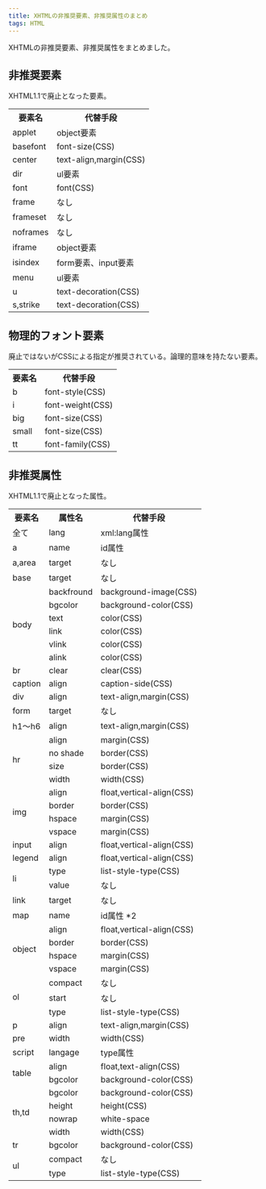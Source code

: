 ```yaml
---
title: XHTMLの非推奨要素、非推奨属性のまとめ
tags: HTML
---
```


XHTMLの非推奨要素、非推奨属性をまとめました。

非推奨要素
----------------

XHTML1.1で廃止となった要素。

<table summary="非推奨要素一覧表">
  <tr> 
    <th>要素名</th>
    <th>代替手段</th>
  </tr>
  <tr> 
    <td>applet</td>
    <td>object要素</td>
  </tr>
  <tr> 
    <td>basefont</td>
    <td>font-size(CSS)</td>
  </tr>
  <tr> 
    <td>center</td>
    <td>text-align,margin(CSS)</td>
  </tr>
  <tr> 
    <td>dir</td>
    <td>ul要素</td>
  </tr>
  <tr> 
    <td>font</td>
    <td>font(CSS)</td>
  </tr>
  <tr> 
    <td>frame</td>
    <td>なし</td>
  </tr>
  <tr> 
    <td>frameset</td>
    <td>なし</td>
  </tr>
  <tr> 
    <td>noframes</td>
    <td>なし</td>
  </tr>
  <tr> 
    <td>iframe</td>
    <td>object要素</td>
  </tr>
  <tr> 
    <td>isindex</td>
    <td>form要素、input要素</td>
  </tr>
  <tr> 
    <td>menu</td>
    <td>ul要素</td>
  </tr>
  <tr> 
    <td>u</td>
    <td>text-decoration(CSS)</td>
  </tr>
  <tr>
    <td>s,strike</td>
    <td>text-decoration(CSS)</td>
  </tr>
</table>

物理的フォント要素
-------------------------

廃止ではないがCSSによる指定が推奨されている。論理的意味を持たない要素。

<table summary="物理的フォントタグ一覧表">
  <tr> 
    <th>要素名</th>
    <th>代替手段</th>
  </tr>
  <tr> 
    <td>b</td>
    <td>font-style(CSS)</td>
  </tr>
  <tr> 
    <td>i</td>
    <td>font-weight(CSS)</td>
  </tr>
  <tr> 
    <td>big</td>
    <td>font-size(CSS)</td>
  </tr>
  <tr> 
    <td>small</td>
    <td>font-size(CSS)</td>
  </tr>
  <tr> 
    <td>tt</td>
    <td>font-family(CSS)</td>
  </tr>
</table>

非推奨属性
-------------------

XHTML1.1で廃止となった属性。

<table summary="非推奨属性一覧表">
  <tr> 
    <th>要素名</th>
    <th>属性名</th>
    <th>代替手段</th>
  </tr>
  <tr> 
    <td>全て</td>
    <td>lang</td>
    <td>xml:lang属性</td>
  </tr>
  <tr> 
    <td>a</td>
    <td>name</td>
    <td>id属性</td>
  </tr>
  <tr> 
    <td>a,area</td>
    <td>target</td>
    <td>なし</td>
  </tr>
  <tr> 
    <td>base</td>
    <td>target</td>
    <td>なし</td>
  </tr>
  <tr> 
    <td rowspan="6">body</td>
    <td>backfround</td>
    <td>background-image(CSS)</td>
  </tr>
  <tr> 
    <td>bgcolor</td>
    <td>background-color(CSS)</td>
  </tr>
  <tr> 
    <td>text</td>
    <td>color(CSS)</td>
  </tr>
  <tr> 
    <td>link</td>
    <td>color(CSS)</td>
  </tr>
  <tr> 
    <td> vlink</td>
    <td>color(CSS)</td>
  </tr>
  <tr> 
    <td>alink </td>
    <td>color(CSS)</td>
  </tr>
  <tr> 
    <td>br</td>
    <td>clear</td>
    <td>clear(CSS)</td>
  </tr>
  <tr> 
    <td>caption</td>
    <td>align</td>
    <td>caption-side(CSS)</td>
  </tr>
  <tr> 
    <td>div</td>
    <td>align</td>
    <td>text-align,margin(CSS)</td>
  </tr>
  <tr> 
    <td>form</td>
    <td>target</td>
    <td>なし</td>
  </tr>
  <tr> 
    <td>h1～h6</td>
    <td>align</td>
    <td>text-align,margin(CSS)</td>
  </tr>
  <tr> 
    <td rowspan="4">hr</td>
    <td>align</td>
    <td>margin(CSS)</td>
  </tr>
  <tr> 
    <td>no shade</td>
    <td>border(CSS)</td>
  </tr>
  <tr> 
    <td>size</td>
    <td>border(CSS)</td>
  </tr>
  <tr> 
    <td>width</td>
    <td>width(CSS)</td>
  </tr>
  <tr> 
    <td rowspan="4">img</td>
    <td>align</td>
    <td>float,vertical-align(CSS)</td>
  </tr>
  <tr> 
    <td>border</td>
    <td>border(CSS)</td>
  </tr>
  <tr> 
    <td>hspace</td>
    <td>margin(CSS)</td>
  </tr>
  <tr> 
    <td>vspace</td>
    <td>margin(CSS)</td>
  </tr>
  <tr> 
    <td>input</td>
    <td>align</td>
    <td>float,vertical-align(CSS)</td>
  </tr>
  <tr> 
    <td>legend</td>
    <td>align</td>
    <td>float,vertical-align(CSS)</td>
  </tr>
  <tr> 
    <td rowspan="2">li</td>
    <td>type</td>
    <td>list-style-type(CSS)</td>
  </tr>
  <tr> 
    <td>value</td>
    <td>なし</td>
  </tr>
  <tr> 
    <td>link</td>
    <td>target</td>
    <td>なし</td>
  </tr>
  <tr> 
    <td>map</td>
    <td>name</td>
    <td>id属性 *2</td>
  </tr>
  <tr> 
    <td rowspan="4">object</td>
    <td>align</td>
    <td>float,vertical-align(CSS)</td>
  </tr>
  <tr> 
    <td>border</td>
    <td>border(CSS)</td>
  </tr>
  <tr> 
    <td>hspace</td>
    <td>margin(CSS)</td>
  </tr>
  <tr> 
    <td>vspace</td>
    <td>margin(CSS)</td>
  </tr>
  <tr> 
    <td rowspan="3">ol</td>
    <td>compact</td>
    <td>なし</td>
  </tr>
  <tr> 
    <td>start</td>
    <td>なし</td>
  </tr>
  <tr> 
    <td>type</td>
    <td>list-style-type(CSS)</td>
  </tr>
  <tr> 
    <td>p</td>
    <td>align</td>
    <td>text-align,margin(CSS)</td>
  </tr>
  <tr> 
    <td>pre</td>
    <td>width</td>
    <td>width(CSS)</td>
  </tr>
  <tr> 
    <td>script</td>
    <td>langage</td>
    <td>type属性</td>
  </tr>
  <tr> 
    <td rowspan="2">table</td>
    <td>align</td>
    <td>float,text-align(CSS)</td>
  </tr>
  <tr> 
    <td>bgcolor</td>
    <td>background-color(CSS)</td>
  </tr>
  <tr> 
    <td rowspan="4">th,td</td>
    <td>bgcolor</td>
    <td>background-color(CSS)</td>
  </tr>
  <tr> 
    <td>height</td>
    <td>height(CSS)</td>
  </tr>
  <tr> 
    <td>nowrap</td>
    <td>white-space</td>
  </tr>
  <tr> 
    <td>width</td>
    <td>width(CSS)</td>
  </tr>
  <tr> 
    <td>tr</td>
    <td>bgcolor</td>
    <td>background-color(CSS)</td>
  </tr>
  <tr> 
    <td rowspan="2">ul</td>
    <td>compact</td>
    <td>なし</td>
  </tr>
  <tr> 
    <td>type</td>
    <td>list-style-type(CSS)</td>
  </tr>
</table>
